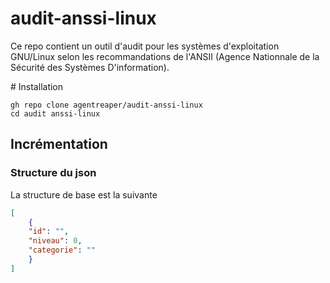 # audit-anssi-linux
Ce repo contient un outil d'audit pour les systèmes d'exploitation GNU/Linux selon les recommandations de l'ANSII (Agence Nationnale de la Sécurité des Systèmes D'information).

# Installation
```
gh repo clone agentreaper/audit-anssi-linux
cd audit anssi-linux
```

## Incrémentation
### Structure du json
La structure de base est la suivante
```json
[
    {
    "id": "",
    "niveau": 0,
    "categorie": ""
    }
]
```
